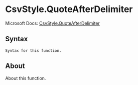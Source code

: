 ---
---

# CsvStyle.QuoteAfterDelimiter

Microsoft Docs: [CsvStyle.QuoteAfterDelimiter](https://docs.microsoft.com/en-us/powerquery-m/csvstyle-quoteafterdelimiter)

## Syntax

```powerquery-m
Syntax for this function.
```

## About

About this function.

